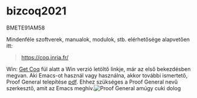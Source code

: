 # bizcoq2021
BMETE91AM58

Mindenféle szoftverek, manualok, modulok, stb. elérhetősége alapvetően itt:

> https://coq.inria.fr/

Win: [Get Coq](https://coq.inria.fr/download) fül alatt a Win verzió letöltő linkje, már az első bekezdésben megvan. Aki Emacs-ot használ vagy használna, akkor további ismertető, Proof General telepítése [pdf](http://staff.ustc.edu.cn/~xyfeng/teaching/TOPL/reading/ProofGeneral.pdf). Ehhez szükséges a Proof General nevű szerkesztő, amit az Emacs meghív.![Proof General amúgy cuki dolog](https://proofgeneral.github.io/img/ProofGeneral-splash.png "")

